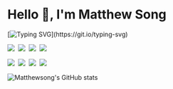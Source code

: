 <h1 align="left">Hello 👋, I'm Matthew Song</h1>
  
[![Typing SVG](https://readme-typing-svg.demolab.com?font=Fira+Code&weight=600&size=24&duration=4000&pause=1000&color=36BB12&width=435&lines=Attitude+quickly+becomes+skill.)](https://git.io/typing-svg)

<p align="left">
  <img src="https://img.shields.io/badge/React-61DAFB?style=flat-square&logo=React&logoColor=white"/></a>&nbsp 
  <img src="https://img.shields.io/badge/Javascript-F7DF1E?style=flat-square&logo=Javascript&logoColor=white"/></a>&nbsp
  <img src="https://img.shields.io/badge/Next.js-000000?style=flat-square&logo=Next.js&logoColor=white"/></a>&nbsp
  <img src="https://img.shields.io/badge/Typescript-3178C6?style=flat-square&logo=Typescript&logoColor=white"/></a>&nbsp
</p>
<p align="left">
  <img src="https://img.shields.io/badge/CSS3-1572B6?style=flat-square&logo=CSS3&logoColor=white"/></a>&nbsp 
  <img src="https://img.shields.io/badge/styled components-DB7093?style=flat-square&logo=styledcomponents&logoColor=white"/></a>&nbsp 
  <img src="https://img.shields.io/badge/Tailwindcss-06B6D4?style=flat-square&logo=tailwindcss&logoColor=white"/></a>&nbsp 
  <img src="https://img.shields.io/badge/CSS modules-000000?style=flat-square&logo=cssmodules&logoColor=white"/></a>&nbsp 
</p>

![Matthewsong's GitHub stats](https://github-readme-stats.vercel.app/api?username=BeMatthewsong&theme=catppuccin_mocha&show_icons=true)

